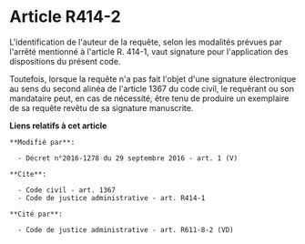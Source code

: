 # Article R414-2

L'identification de l'auteur de la requête, selon les modalités prévues par l'arrêté mentionné à l'article R. 414-1, vaut
signature pour l'application des dispositions du présent code. 

Toutefois, lorsque la requête n'a pas fait l'objet d'une signature électronique au sens du second alinéa de l'article 1367 du
code civil, le requérant ou son mandataire peut, en cas de nécessité, être tenu de produire un exemplaire de sa requête
revêtu de sa signature manuscrite.

**Liens relatifs à cet article**

	**Modifié par**:

	  - Décret n°2016-1278 du 29 septembre 2016 - art. 1 (V)

	**Cite**:

	  - Code civil - art. 1367
	  - Code de justice administrative - art. R414-1

	**Cité par**:

	  - Code de justice administrative - art. R611-8-2 (VD)
